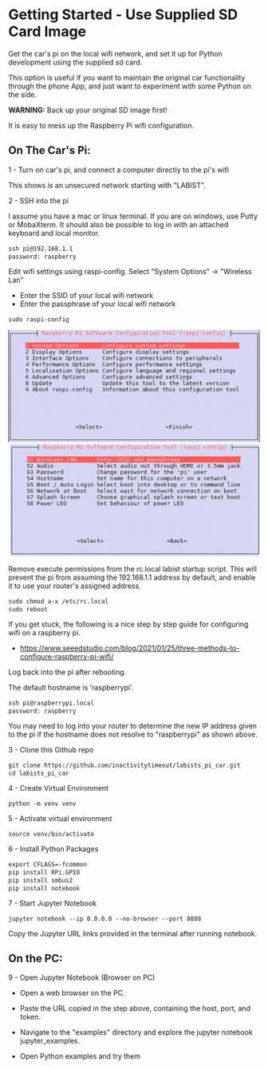 # Getting Started - Use Supplied SD Card Image

Get the car's pi on the local wifi network, and set it up for Python development using the supplied sd card.

This option is useful if you want to maintain the original car functionality through the phone App, and just want to experiment with some Python on the side.

**WARNING:** Back up your original SD image first!

It is easy to mess up the Raspberry Pi wifi configuration.

## On The Car's Pi:

1 - Turn on car's pi, and connect a computer directly to the pi's wifi

This shows is an unsecured network starting with "LABIST".

2 - SSH into the pi

I assume you have a mac or linux terminal. If you are on windows, use Putty or MobaXterm. It should also be possible to log in with an attached keyboard and local monitor.

```
ssh pi@192.168.1.1
password: raspberry
```

Edit wifi settings using raspi-config.
Select "System Options" -> "Wireless Lan"

- Enter the SSID of your local wifi network
- Enter the passphrase of your local wifi network

```
sudo raspi-config
```

![](./assets/raspi-config-wireless.png)

Remove execute permissions from the rc.local labist startup script.
This will prevent the pi from assuming the 192.168.1.1 address by default, and enable it to use your router's assigned address.

```
sudo chmod a-x /etc/rc.local
sudo reboot
```

If you get stuck, the following is a nice step by step guide for configuring wifi on a raspberry pi.

- https://www.seeedstudio.com/blog/2021/01/25/three-methods-to-configure-raspberry-pi-wifi/

Log back into the pi after rebooting.

The default hostname is 'raspberrypi'.

```
ssh pi@raspberrypi.local
password: raspberry
```

You may need to log into your router to determine the new IP address given to the pi if the hostname does not resolve to "raspberrypi" as shown above.

3 - Clone this Github repo

```
git clone https://github.com/inactivitytimeout/labists_pi_car.git
cd labists_pi_car
```

4 - Create Virtual Environment

```
python -m venv venv
```

5 - Activate virtual environment

```
source venv/bin/activate
```

6 - Install Python Packages

```
export CFLAGS=-fcommon
pip install RPi.GPIO
pip install smbus2
pip install notebook
```

7 - Start Jupyter Notebook

```
jupyter notebook --ip 0.0.0.0 --no-browser --port 8888
```

Copy the Jupyter URL links provided in the terminal after running notebook.

## On the PC:

9 - Open Jupyter Notebook (Browser on PC)

- Open a web browser on the PC.

- Paste the URL copied in the step above, containing the host, port, and token.

- Navigate to the "examples" directory and explore the jupyter notebook jupyter_examples.

- Open Python examples and try them
